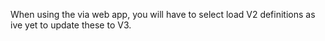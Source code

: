 When using the via web app, you will have to select load V2 definitions as ive yet to update these to V3.